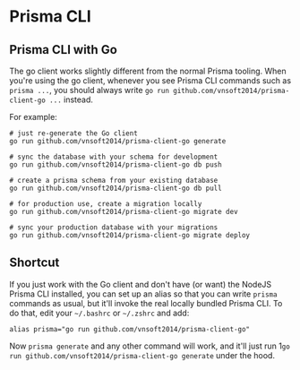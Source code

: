 # Prisma CLI

## Prisma CLI with Go

The go client works slightly different from the normal Prisma tooling. When you're using the go client, whenever you see Prisma CLI commands such as `prisma ...`, you should always write `go run github.com/vnsoft2014/prisma-client-go ...` instead.

For example:

```shell script
# just re-generate the Go client
go run github.com/vnsoft2014/prisma-client-go generate

# sync the database with your schema for development
go run github.com/vnsoft2014/prisma-client-go db push

# create a prisma schema from your existing database
go run github.com/vnsoft2014/prisma-client-go db pull

# for production use, create a migration locally
go run github.com/vnsoft2014/prisma-client-go migrate dev

# sync your production database with your migrations
go run github.com/vnsoft2014/prisma-client-go migrate deploy
```

## Shortcut

If you just work with the Go client and don't have (or want) the NodeJS Prisma CLI installed, you can set up an alias so that you can write `prisma` commands as usual, but it'll invoke the real locally bundled Prisma CLI. To do that, edit your `~/.bashrc` or `~/.zshrc` and add:

```
alias prisma="go run github.com/vnsoft2014/prisma-client-go"
```

Now `prisma generate` and any other command will work, and it'll just run 1`go run github.com/vnsoft2014/prisma-client-go generate` under the hood.
